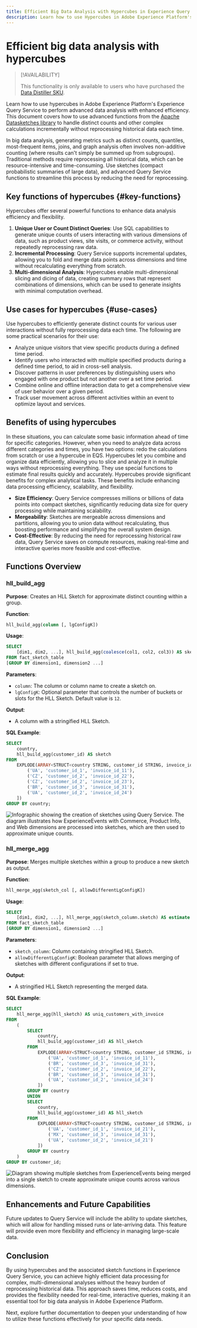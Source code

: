 ```yaml
---
title: Efficient Big Data Analysis with Hypercubes in Experience Query Service
description: Learn how to use Hypercubes in Adobe Experience Platform's Experience Query Service to optimize big data analysis with approximate unique counting, reducing the need for full data reprocessing.
---
```


<!-- 
keywords: Experience Platform;query service;Query service;hyper cubes;
title: Hyper Cubes
description: Learn how to use Query Service to count unique events efficiently without reprocessing all historical data each time. Use sketches (small summaries of large data—that can be updated and merged), to make complex counting tasks faster and resource-efficient. This approach simplifies big data analysis by allowing incremental updates, reducing computation, and speeding up query responses.
 -->

# Efficient big data analysis with hypercubes

>[!AVAILABILITY]
>
>This functionality is only available to users who have purchased the [Data Distiller SKU](../data-distiller/overview.md).

Learn how to use hypercubes in Adobe Experience Platform's Experience Query Service to perform advanced data analysis with enhanced efficiency. This document covers how to use advanced functions from the [Apache Datasketches library](https://datasketches.apache.org/) to handle distinct counts and other complex calculations incrementally without reprocessing historical data each time.

In big data analysis, generating metrics such as distinct counts, quantiles, most-frequent items, joins, and graph analysis often involves non-additive counting (where results can't simply be summed up from subgroups). Traditional methods require reprocessing all historical data, which can be resource-intensive and time-consuming. Use sketches (compact probabilistic summaries of large data), and advanced Query Service functions to streamline this process by reducing the need for reprocessing.

## Key functions of hypercubes {#key-functions}

<!-- Is Key purposes a better title? -->

Hypercubes offer several powerful functions to enhance data analysis efficiency and flexibility. 

1. **Unique User or Count Distinct Queries**: Use SQL capabilities to generate unique counts of users interacting with various dimensions of data, such as product views, site visits, or commerce activity, without repeatedly reprocessing raw data.
2. **Incremental Processing**: Query Service supports incremental updates, allowing you to fold and merge data points across dimensions and time without recalculating everything from scratch.
3. **Multi-dimensional Analysis**: Hypercubes enable multi-dimensional slicing and dicing of data, creating summary rows that represent combinations of dimensions, which can be used to generate insights with minimal computation overhead.

## Use cases for hypercubes {#use-cases}

Use hypercubes to efficiently generate distinct counts for various user interactions without fully reprocessing data each time. The following are some practical scenarios for their use:

- Analyze unique visitors that view specific products during a defined time period.
- Identify users who interacted with multiple specified products during a defined time period, to aid in cross-sell analysis.
- Discover patterns in user preferences by distinguishing users who engaged with one product but not another over a set time period.
- Combine online and offline interaction data to get a comprehensive view of user behavior over a given period.
- Track user movement across different activities within an event to optimize layout and services.

## Benefits of using hypercubes

In these situations, you can calculate some basic information ahead of time for specific categories. However, when you need to analyze data across different categories and times, you have two options: redo the calculations from scratch or use a hypercube in EQS. Hypercubes let you combine and organize data efficiently, allowing you to slice and analyze it in multiple ways without reprocessing everything. They use special functions to estimate final results quickly and accurately. Hypercubes provide significant benefits for complex analytical tasks. These benefits include enhancing data processing efficiency, scalability, and flexibility. 

- **Size Efficiency**: Query Service compresses millions or billions of data points into compact sketches, significantly reducing data size for query processing while maintaining scalability.
- **Mergeability**: Sketches are mergeable across dimensions and partitions, allowing you to union data without recalculating, thus boosting performance and simplifying the overall system design.
- **Cost-Effective**: By reducing the need for reprocessing historical raw data, Query Service saves on compute resources, making real-time and interactive queries more feasible and cost-effective.


<!--  -->

## Functions Overview

### hll_build_agg

**Purpose**: Creates an HLL Sketch for approximate distinct counting within a group.

**Function**:
```sql
hll_build_agg(column [, lgConfigK])
```

**Usage**:
```sql
SELECT 
    [dim1, dim2, ...], hll_build_agg(coalesce(col1, col2, col3)) AS sketch_col
FROM fact_sketch_table
[GROUP BY dimension1, dimension2 ...]
```

**Parameters**:
- `column`: The column or column name to create a sketch on.
- `lgConfigK`: Optional parameter that controls the number of buckets or slots for the HLL Sketch. Default value is `12`.

**Output**:
- A column with a stringified HLL Sketch.

**SQL Example**:
```sql
SELECT 
    country, 
    hll_build_agg(customer_id) AS sketch
FROM 
    EXPLODE(ARRAY<STRUCT<country STRING, customer_id STRING, invoice_id STRING>>[
        ('UA', 'customer_id_1', 'invoice_id_11'),
        ('CZ', 'customer_id_2', 'invoice_id_22'),
        ('CZ', 'customer_id_2', 'invoice_id_23'),
        ('BR', 'customer_id_3', 'invoice_id_31'),
        ('UA', 'customer_id_2', 'invoice_id_24')
    ])
GROUP BY country;
```

![Infographic showing the creation of sketches using Query Service. The diagram illustrates how ExperienceEvents with Commerce, Product Info, and Web dimensions are processed into sketches, which are then used to approximate unique counts.](../../images/data-distiller/hypercube-overview.png)

### hll_merge_agg

**Purpose**: Merges multiple sketches within a group to produce a new sketch as output.

**Function**:
```sql
hll_merge_agg(sketch_col [, allowDifferentLgConfigK])
```

**Usage**:
```sql
SELECT 
    [dim1, dim2, ...], hll_merge_agg(sketch_column.sketch) AS estimate
FROM fact_sketch_table
[GROUP BY dimension1, dimension2 ...]
```

**Parameters**:
- `sketch_column`: Column containing stringified HLL Sketch.
- `allowDifferentLgConfigK`: Boolean parameter that allows merging of sketches with different configurations if set to true.

**Output**:
- A stringified HLL Sketch representing the merged data.

**SQL Example**:
```sql
SELECT 
    hll_merge_agg(hll_sketch) AS uniq_customers_with_invoice
FROM 
    (
        SELECT 
            country, 
            hll_build_agg(customer_id) AS hll_sketch
        FROM 
            EXPLODE(ARRAY<STRUCT<country STRING, customer_id STRING, invoice_id STRING>>[
                ('UA', 'customer_id_1', 'invoice_id_11'),
                ('BR', 'customer_id_3', 'invoice_id_31'),
                ('CZ', 'customer_id_2', 'invoice_id_22'),
                ('BR', 'customer_id_3', 'invoice_id_31'),
                ('UA', 'customer_id_2', 'invoice_id_24')
            ])
        GROUP BY country
        UNION
        SELECT 
            country, 
            hll_build_agg(customer_id) AS hll_sketch
        FROM 
            EXPLODE(ARRAY<STRUCT<country STRING, customer_id STRING, invoice_id STRING>>[
                ('UA', 'customer_id_1', 'invoice_id_21'),
                ('MX', 'customer_id_3', 'invoice_id_31'),
                ('UA', 'customer_id_2', 'invoice_id_21')
            ])
        GROUP BY country
    )
GROUP BY customer_id;
```

![Diagram showing multiple sketches from ExperienceEvents being merged into a single sketch to create approximate unique counts across various dimensions.](../../images/data-distiller/merge-sketches.png)

## Enhancements and Future Capabilities

Future updates to Query Service will include the ability to update sketches, which will allow for handling missed runs or late-arriving data. This feature will provide even more flexibility and efficiency in managing large-scale data.

## Conclusion

By using hypercubes and the associated sketch functions in Experience Query Service, you can achieve highly efficient data processing for complex, multi-dimensional analyses without the heavy burden of reprocessing historical data. This approach saves time, reduces costs, and provides the flexibility needed for real-time, interactive queries, making it an essential tool for big data analysis in Adobe Experience Platform.

Next, explore further documentation to deepen your understanding of how to utilize these functions effectively for your specific data needs.


